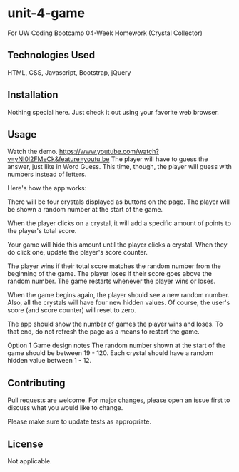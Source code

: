 # unit-4-game
For UW Coding Bootcamp 04-Week Homework (Crystal Collector)

## Technologies Used
HTML, CSS, Javascript, Bootstrap, jQuery

## Installation
Nothing special here.  Just check it out using your favorite web browser.

## Usage
Watch the demo.  https://www.youtube.com/watch?v=yNI0l2FMeCk&feature=youtu.be
The player will have to guess the answer, just like in Word Guess. This time, though, the player will guess with numbers instead of letters. 

Here's how the app works:

There will be four crystals displayed as buttons on the page.
The player will be shown a random number at the start of the game.

When the player clicks on a crystal, it will add a specific amount of points to the player's total score. 

Your game will hide this amount until the player clicks a crystal.
When they do click one, update the player's score counter.

The player wins if their total score matches the random number from the beginning of the game. The player loses if their score goes above the random number. The game restarts whenever the player wins or loses.

When the game begins again, the player should see a new random number. Also, all the crystals will have four new hidden values. Of course, the user's score (and score counter) will reset to zero.

The app should show the number of games the player wins and loses. To that end, do not refresh the page as a means to restart the game.

Option 1 Game design notes
The random number shown at the start of the game should be between 19 - 120.
Each crystal should have a random hidden value between 1 - 12.

## Contributing
Pull requests are welcome. For major changes, please open an issue first to discuss what you would like to change.

Please make sure to update tests as appropriate.

## License
Not applicable.